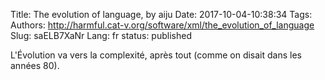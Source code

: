 Title: The evolution of language, by aiju
Date: 2017-10-04-10:38:34
Tags: 
Authors: http://harmful.cat-v.org/software/xml/the_evolution_of_language
Slug: saELB7XaNr
Lang: fr
status: published

L'Évolution va vers la complexité, après tout (comme on disait dans les années 80).
